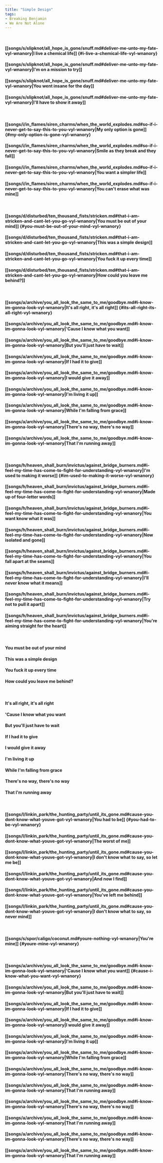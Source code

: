 ```yaml
---
title: "Simple Design"
tags:
- Breaking Benjamin
- We Are Not Alone
---
```

&nbsp;
#### [[songs/s/slipknot/all_hope_is_gone/snuff.md#deliver-me-unto-my-fate-vyl-wnanory|I live a chemical life]] {#i-live-a-chemical-life-vyl-wnanory}
#### [[songs/s/slipknot/all_hope_is_gone/snuff.md#deliver-me-unto-my-fate-vyl-wnanory|I'm on a mission to try]]
#### [[songs/s/slipknot/all_hope_is_gone/snuff.md#deliver-me-unto-my-fate-vyl-wnanory|You went insane for the day]]
#### [[songs/s/slipknot/all_hope_is_gone/snuff.md#deliver-me-unto-my-fate-vyl-wnanory|I'll have to show it away]]
&nbsp;
#### [[songs/i/in_flames/siren_charms/when_the_world_explodes.md#so-if-i-never-get-to-say-this-to-you-vyl-wnanory|My only option is gone]] {#my-only-option-is-gone-vyl-wnanory}
#### [[songs/i/in_flames/siren_charms/when_the_world_explodes.md#so-if-i-never-get-to-say-this-to-you-vyl-wnanory|Smile as they break and they fall]]
#### [[songs/i/in_flames/siren_charms/when_the_world_explodes.md#so-if-i-never-get-to-say-this-to-you-vyl-wnanory|You want a simpler life]]
#### [[songs/i/in_flames/siren_charms/when_the_world_explodes.md#so-if-i-never-get-to-say-this-to-you-vyl-wnanory|You can't erase what was mine]]
&nbsp;
#### [[songs/d/disturbed/ten_thousand_fists/stricken.md#that-i-am-stricken-and-cant-let-you-go-vyl-wnanory|You must be out of your mind]] {#you-must-be-out-of-your-mind-vyl-wnanory}
#### [[songs/d/disturbed/ten_thousand_fists/stricken.md#that-i-am-stricken-and-cant-let-you-go-vyl-wnanory|This was a simple design]]
#### [[songs/d/disturbed/ten_thousand_fists/stricken.md#that-i-am-stricken-and-cant-let-you-go-vyl-wnanory|You fuck it up every time]]
#### [[songs/d/disturbed/ten_thousand_fists/stricken.md#that-i-am-stricken-and-cant-let-you-go-vyl-wnanory|How could you leave me behind?]]
&nbsp;
#### [[songs/a/archive/you_all_look_the_same_to_me/goodbye.md#i-know-im-gonna-look-vyl-wnanory|It's all right, it's all right]] {#its-all-right-its-all-right-vyl-wnanory}
#### [[songs/a/archive/you_all_look_the_same_to_me/goodbye.md#i-know-im-gonna-look-vyl-wnanory|'Cause I know what you want]]
#### [[songs/a/archive/you_all_look_the_same_to_me/goodbye.md#i-know-im-gonna-look-vyl-wnanory|But you'll just have to wait]]
#### [[songs/a/archive/you_all_look_the_same_to_me/goodbye.md#i-know-im-gonna-look-vyl-wnanory|If I had it to give]]
#### [[songs/a/archive/you_all_look_the_same_to_me/goodbye.md#i-know-im-gonna-look-vyl-wnanory|I would give it away]]
#### [[songs/a/archive/you_all_look_the_same_to_me/goodbye.md#i-know-im-gonna-look-vyl-wnanory|I'm living it up]]
#### [[songs/a/archive/you_all_look_the_same_to_me/goodbye.md#i-know-im-gonna-look-vyl-wnanory|While I'm falling from grace]]
#### [[songs/a/archive/you_all_look_the_same_to_me/goodbye.md#i-know-im-gonna-look-vyl-wnanory|There's no way, there's no way]]
#### [[songs/a/archive/you_all_look_the_same_to_me/goodbye.md#i-know-im-gonna-look-vyl-wnanory|That I'm running away]]
&nbsp;
#### [[songs/h/heaven_shall_burn/invictus/against_bridge_burners.md#i-feel-my-time-has-come-to-fight-for-understanding-vyl-wnanory|I'm used to making it worse]] {#im-used-to-making-it-worse-vyl-wnanory}
#### [[songs/h/heaven_shall_burn/invictus/against_bridge_burners.md#i-feel-my-time-has-come-to-fight-for-understanding-vyl-wnanory|Made up of four-letter words]]
#### [[songs/h/heaven_shall_burn/invictus/against_bridge_burners.md#i-feel-my-time-has-come-to-fight-for-understanding-vyl-wnanory|You want know what it was]]
#### [[songs/h/heaven_shall_burn/invictus/against_bridge_burners.md#i-feel-my-time-has-come-to-fight-for-understanding-vyl-wnanory|Now isolated and gone]]
#### [[songs/h/heaven_shall_burn/invictus/against_bridge_burners.md#i-feel-my-time-has-come-to-fight-for-understanding-vyl-wnanory|You fall apart at the seams]]
#### [[songs/h/heaven_shall_burn/invictus/against_bridge_burners.md#i-feel-my-time-has-come-to-fight-for-understanding-vyl-wnanory|I'll never know what it means]]
#### [[songs/h/heaven_shall_burn/invictus/against_bridge_burners.md#i-feel-my-time-has-come-to-fight-for-understanding-vyl-wnanory|Try not to pull it apart]]
#### [[songs/h/heaven_shall_burn/invictus/against_bridge_burners.md#i-feel-my-time-has-come-to-fight-for-understanding-vyl-wnanory|You're aiming straight for the heart]]
&nbsp;
#### You must be out of your mind
#### This was a simple design
#### You fuck it up every time
#### How could you leave me behind?
&nbsp;
#### It's all right, it's all right
#### 'Cause I know what you want
#### But you'll just have to wait
#### If I had it to give
#### I would give it away
#### I'm living it up
#### While I'm falling from grace
#### There's no way, there's no way
#### That I'm running away
&nbsp;
#### [[songs/l/linkin_park/the_hunting_party/until_its_gone.md#cause-you-dont-know-what-youve-got-vyl-wnanory|You had to be]] {#you-had-to-be-vyl-wnanory}
#### [[songs/l/linkin_park/the_hunting_party/until_its_gone.md#cause-you-dont-know-what-youve-got-vyl-wnanory|The worst of me]]
#### [[songs/l/linkin_park/the_hunting_party/until_its_gone.md#cause-you-dont-know-what-youve-got-vyl-wnanory|I don't know what to say, so let me be]]
#### [[songs/l/linkin_park/the_hunting_party/until_its_gone.md#cause-you-dont-know-what-youve-got-vyl-wnanory|And now I find]]
#### [[songs/l/linkin_park/the_hunting_party/until_its_gone.md#cause-you-dont-know-what-youve-got-vyl-wnanory|You've left me behind]]
#### [[songs/l/linkin_park/the_hunting_party/until_its_gone.md#cause-you-dont-know-what-youve-got-vyl-wnanory|I don't know what to say, so never mind]]
&nbsp;
#### [[songs/s/spor/caligo/coconut.md#youre-nothing-vyl-wnanory|You're mine]] {#youre-mine-vyl-wnanory}
&nbsp;
#### [[songs/a/archive/you_all_look_the_same_to_me/goodbye.md#i-know-im-gonna-look-vyl-wnanory|'Cause I know what you want]] {#cause-i-know-what-you-want-vyl-wnanory}
#### [[songs/a/archive/you_all_look_the_same_to_me/goodbye.md#i-know-im-gonna-look-vyl-wnanory|But you'll just have to wait]]
#### [[songs/a/archive/you_all_look_the_same_to_me/goodbye.md#i-know-im-gonna-look-vyl-wnanory|If I had it to give]]
#### [[songs/a/archive/you_all_look_the_same_to_me/goodbye.md#i-know-im-gonna-look-vyl-wnanory|I would give it away]]
#### [[songs/a/archive/you_all_look_the_same_to_me/goodbye.md#i-know-im-gonna-look-vyl-wnanory|I'm living it up]]
#### [[songs/a/archive/you_all_look_the_same_to_me/goodbye.md#i-know-im-gonna-look-vyl-wnanory|While I'm falling from grace]]
#### [[songs/a/archive/you_all_look_the_same_to_me/goodbye.md#i-know-im-gonna-look-vyl-wnanory|There's no way, there's no way]]
#### [[songs/a/archive/you_all_look_the_same_to_me/goodbye.md#i-know-im-gonna-look-vyl-wnanory|That I'm running away]]
#### [[songs/a/archive/you_all_look_the_same_to_me/goodbye.md#i-know-im-gonna-look-vyl-wnanory|There's no way, there's no way]]
#### [[songs/a/archive/you_all_look_the_same_to_me/goodbye.md#i-know-im-gonna-look-vyl-wnanory|That I'm running away]]
#### [[songs/a/archive/you_all_look_the_same_to_me/goodbye.md#i-know-im-gonna-look-vyl-wnanory|There's no way, there's no way]]
#### [[songs/a/archive/you_all_look_the_same_to_me/goodbye.md#i-know-im-gonna-look-vyl-wnanory|That I'm running away]]
